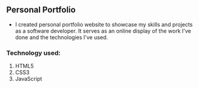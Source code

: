 ## Personal Portfolio
- I created personal portfolio website to showcase my skills and projects as a software developer. It serves as an online display of the work I've done and the technologies I've used.
### Technology used: 
1. HTML5
2. CSS3
3. JavaScript
